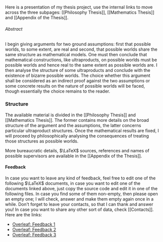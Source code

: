 Here is a presentation of my thesis project, use the internal links to move across the three subpages: [[Philosophy Thesis]], [[Mathematics Thesis]] and [[Appendix of the Thesis]].
###### Abstract
I begin giving arguments for two ground assumptions: first that possible worlds, to some extent, are real and second, that possible worlds share the same structure as mathematical models. One must then conclude that mathematical constructions, like ultraproducts, on possible worlds must be possible worlds and hence real to the same extent as possible worlds are. I then analyse the structure of some ultraproducts and conclude with the existence of bizarre possible worlds. The choice whether this argument shall be considered as an indirect proof against the two assumptions or some concrete results on the nature of possible worlds will be faced, though essentially the choice remains to the reader.
### Structure
The available material is divided in the [[Philosophy Thesis]] and [[Mathematics Thesis]]. The former contains more details on the broad structure of the argument and the assumptions, the latter concerns particular ultraproduct structures. Once the mathematical results are fixed, I will proceed by philosophically analysing the consequences of treating those structures as possible worlds.

More bureaucratic details, $\LaTeX$ sources, references and names of possible supervisors are available in the [[Appendix of the Thesis]].
#### Feedback
In case you want to leave any kind of feedback, feel free to edit one of the following $\LaTeX$ documents, in case you want to edit one of the documents linked above, just copy the source code and edit it in one of the following files. In case you find some of them non-empty, then please open an empty one; I will check, answer and make them empty again once in a while. Don't forget to leave your contacts, so that I can thank and answer you! In case you want to share any other sort of data, check [[Contacts]]. Here are the links:
- [Overleaf: Feedback 1](https://www.overleaf.com/3292847547dscyqddmvcrq#712359)
- [Overleaf: Feedback 2](https://www.overleaf.com/2551776745snqjmggnpdwk#cb1232)
- [Overleaf: Feedback 3](https://www.overleaf.com/3913882163rdndzdgtknmk#ce2c6b)